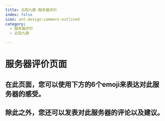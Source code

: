 ```yaml
---
title: 云阳九歌-服务器评价
index: false
icon: ant-design:comment-outlined
category:
  - 服务器评价
  - 云阳九歌

---
```


# 服务器评价页面

## 在此页面，您可以使用下方的6个emoji来表达对此服务器的感受。

## 除此之外，您还可以发表对此服务器的评论以及建议。

